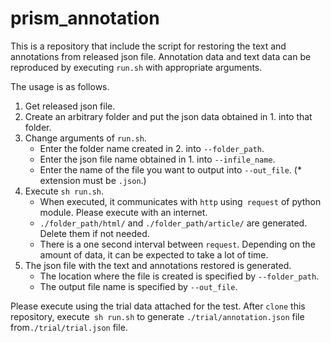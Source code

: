 # prism_annotation

This is a repository that include the script for restoring the text and annotations from released json file.
Annotation data and text data can be reproduced by executing `run.sh` with appropriate arguments.

The usage is as follows.

1. Get released json file.
2. Create an arbitrary folder and put the json data obtained in 1. into that folder.
3. Change arguments of `run.sh`.
    - Enter the folder name created in 2. into `--folder_path`.
    - Enter the json file name obtained in 1. into `--infile_name`.
    - Enter the name of the file you want to output into `--out_file`. (* extension must be `.json`.)
4. Execute `sh run.sh`.
    - When executed, it communicates with `http` using` request` of python module.
    Please execute with an internet.
    - `./folder_path/html/` and `./folder_path/article/` are generated. Delete them if not needed.
    - There is a one second interval between `request`.
    Depending on the amount of data, it can be expected to take a lot of time.
5. The json file with the text and annotations restored is generated.
    - The location where the file is created is specified by `--folder_path`.
    - The output file name is specified by `--out_file`.


Please execute using the trial data attached for the test.
After `clone` this repository, execute` sh run.sh` to generate `./trial/annotation.json` file from`./trial/trial.json` file.
